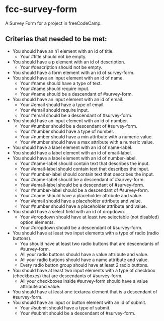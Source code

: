 # fcc-survey-form
A Survey Form for a project in freeCodeCamp.

## Criterias that needed to be met:

- You should have an h1 element with an id of title.
  - Your #title should not be empty.
- You should have a p element with an id of description.
  - Your #description should not be empty.
- You should have a form element with an id of survey-form.
- You should have an input element with an id of name.
  - Your #name should have a type of text.
  - Your #name should require input.
  - Your #name should be a descendant of #survey-form.
- You should have an input element with an id of email.
  - Your #email should have a type of email.
  - Your #email should require input.
  - Your #email should be a descendant of #survey-form.
- You should have an input element with an id of number.
  - Your #number should be a descendant of #survey-form.
  - Your #number should have a type of number.
  - Your #number should have a min attribute with a numeric value.
  - Your #number should have a max attribute with a numeric value.
- You should have a label element with an id of name-label.
- You should have a label element with an id of email-label.
- You should have a label element with an id of number-label.
  - Your #name-label should contain text that describes the input.
  - Your #email-label should contain text that describes the input.
  - Your #number-label should contain text that describes the input.
  - Your #name-label should be a descendant of #survey-form.
  - Your #email-label should be a descendant of #survey-form.
  - Your #number-label should be a descendant of #survey-form.
  - Your #name should have a placeholder attribute and value.
  - Your #email should have a placeholder attribute and value.
  - Your #number should have a placeholder attribute and value.
- You should have a select field with an id of dropdown.
  - Your #dropdown should have at least two selectable (not disabled) option elements.
  - Your #dropdown should be a descendant of #survey-form.
- You should have at least two input elements with a type of radio (radio buttons).
  - You should have at least two radio buttons that are descendants of #survey-form.
  - All your radio buttons should have a value attribute and value.
  - All your radio buttons should have a name attribute and value.
  - Every radio button group should have at least 2 radio buttons.
- You should have at least two input elements with a type of checkbox (checkboxes) that are descendants of #survey-form.
  - All your checkboxes inside #survey-form should have a value attribute and value.
- You should have at least one textarea element that is a descendant of #survey-form.
- You should have an input or button element with an id of submit.
  - Your #submit should have a type of submit.
  - Your #submit should be a descendant of #survey-form.